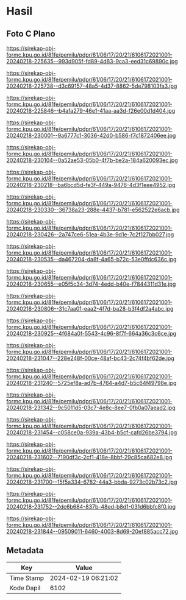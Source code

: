 # Hasil

## Foto C Plano

https://sirekap-obj-formc.kpu.go.id/81fe/pemilu/pdpr/61/06/17/20/21/6106172021001-20240218-225635--993d905f-fd89-4d83-9ca3-eed31c69890c.jpg

https://sirekap-obj-formc.kpu.go.id/81fe/pemilu/pdpr/61/06/17/20/21/6106172021001-20240218-225738--d3c69157-48a5-4d37-8862-5de798103fa3.jpg

https://sirekap-obj-formc.kpu.go.id/81fe/pemilu/pdpr/61/06/17/20/21/6106172021001-20240218-225846--b4afa279-46e1-41aa-aa3d-f26e00d1d404.jpg

https://sirekap-obj-formc.kpu.go.id/81fe/pemilu/pdpr/61/06/17/20/21/6106172021001-20240218-230001--9a6777c1-3036-42d0-b586-f7c1872406ee.jpg

https://sirekap-obj-formc.kpu.go.id/81fe/pemilu/pdpr/61/06/17/20/21/6106172021001-20240218-230104--0a52ae53-05b0-4f7b-be2a-184a620093ec.jpg

https://sirekap-obj-formc.kpu.go.id/81fe/pemilu/pdpr/61/06/17/20/21/6106172021001-20240218-230218--ba6bcd5d-fe3f-449a-9476-4d3f1eee4952.jpg

https://sirekap-obj-formc.kpu.go.id/81fe/pemilu/pdpr/61/06/17/20/21/6106172021001-20240218-230330--36738a23-288e-4437-b781-e562522e6acb.jpg

https://sirekap-obj-formc.kpu.go.id/81fe/pemilu/pdpr/61/06/17/20/21/6106172021001-20240218-230426--2a747ce6-51ea-4b3e-9d1e-7c2f127bb027.jpg

https://sirekap-obj-formc.kpu.go.id/81fe/pemilu/pdpr/61/06/17/20/21/6106172021001-20240218-230535--da467204-da8f-4a65-b72c-53e0ffdc636c.jpg

https://sirekap-obj-formc.kpu.go.id/81fe/pemilu/pdpr/61/06/17/20/21/6106172021001-20240218-230655--e05f5c34-3d74-4edd-b40e-f7844311d31e.jpg

https://sirekap-obj-formc.kpu.go.id/81fe/pemilu/pdpr/61/06/17/20/21/6106172021001-20240218-230806--31c7aa01-eaa2-4f7d-ba28-b3f4df2a4abc.jpg

https://sirekap-obj-formc.kpu.go.id/81fe/pemilu/pdpr/61/06/17/20/21/6106172021001-20240218-230925--4f684a0f-5543-4c96-8f7f-664a36c3c6ce.jpg

https://sirekap-obj-formc.kpu.go.id/81fe/pemilu/pdpr/61/06/17/20/21/6106172021001-20240218-231047--228e248f-00ce-48af-bc43-2c74f4bf62de.jpg

https://sirekap-obj-formc.kpu.go.id/81fe/pemilu/pdpr/61/06/17/20/21/6106172021001-20240218-231240--5725ef8a-ad7b-4764-a4d7-b5c64f49798e.jpg

https://sirekap-obj-formc.kpu.go.id/81fe/pemilu/pdpr/61/06/17/20/21/6106172021001-20240218-231342--9c5011d5-03c7-4e8c-8ee7-0fb0a07aead2.jpg

https://sirekap-obj-formc.kpu.go.id/81fe/pemilu/pdpr/61/06/17/20/21/6106172021001-20240218-231454--c058ce0a-939a-43b4-b5cf-cafd26be3794.jpg

https://sirekap-obj-formc.kpu.go.id/81fe/pemilu/pdpr/61/06/17/20/21/6106172021001-20240218-231602--7190df3c-2cf1-418e-8bbf-29c85ca682e8.jpg

https://sirekap-obj-formc.kpu.go.id/81fe/pemilu/pdpr/61/06/17/20/21/6106172021001-20240218-231700--15f5a334-6782-44a3-bbda-9273c02b73c2.jpg

https://sirekap-obj-formc.kpu.go.id/81fe/pemilu/pdpr/61/06/17/20/21/6106172021001-20240218-231752--2dc6b684-837b-48ed-b8d1-031d6bbfc8f0.jpg

https://sirekap-obj-formc.kpu.go.id/81fe/pemilu/pdpr/61/06/17/20/21/6106172021001-20240218-231844--09509011-6460-4003-8d69-20ef885acc72.jpg


## Metadata

| Key        | Value               |
| ---------- | ------------------- |
| Time Stamp | 2024-02-19 06:21:02 |
| Kode Dapil | 6102                |



